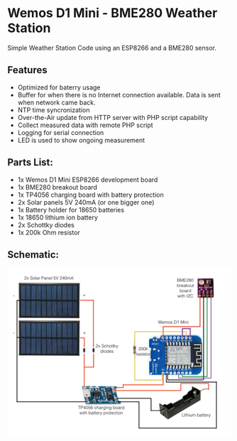 # Wemos D1 Mini - BME280 Weather Station
Simple Weather Station Code using an ESP8266 and a BME280 sensor.

## Features
- Optimized for baterry usage
- Buffer for when there is no Internet connection available. Data is sent when network came back.
- NTP time syncronization
- Over-the-Air update from HTTP server with PHP script capability
- Collect measured data with remote PHP script
- Logging for serial connection
- LED is used to show ongoing measurement

## Parts List:
- 1x Wemos D1 Mini ESP8266 development board
- 1x BME280 breakout board
- 1x TP4056 charging board with battery protection
- 2x Solar panels 5V 240mA (or one bigger one)
- 1x Battery holder for 18650 batteries
- 1x 18650 lithium ion battery
- 2x Schottky diodes
- 1x 200k Ohm resistor

## Schematic:
![](schematic.jpg)
